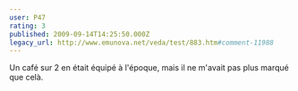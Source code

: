 ```yaml
---
user: P47
rating: 3
published: 2009-09-14T14:25:50.000Z
legacy_url: http://www.emunova.net/veda/test/883.htm#comment-11988
---
```

Un café sur 2 en était équipé à l'époque, mais il ne m'avait pas plus marqué que celà.